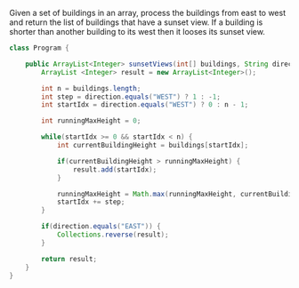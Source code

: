 Given a set of buildings in an array, process the buildings from east to west and return the list of buildings that have a sunset view. If a building is shorter than another building to its west then it looses its sunset view.

```java
class Program {

    public ArrayList<Integer> sunsetViews(int[] buildings, String direction) {
        ArrayList <Integer> result = new ArrayList<Integer>();

        int n = buildings.length;
        int step = direction.equals("WEST") ? 1 : -1;
        int startIdx = direction.equals("WEST") ? 0 : n - 1;

        int runningMaxHeight = 0;

        while(startIdx >= 0 && startIdx < n) {
            int currentBuildingHeight = buildings[startIdx];

            if(currentBuildingHeight > runningMaxHeight) {
                result.add(startIdx);
            }

            runningMaxHeight = Math.max(runningMaxHeight, currentBuildingHeight);
            startIdx += step;
        }

        if(direction.equals("EAST")) {
            Collections.reverse(result);
        }

        return result;
    }
}
```

